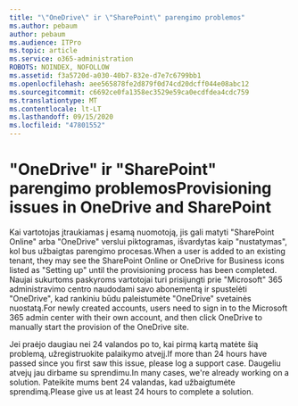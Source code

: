 ```yaml
---
title: "\"OneDrive\" ir \"SharePoint\" parengimo problemos"
ms.author: pebaum
author: pebaum
ms.audience: ITPro
ms.topic: article
ms.service: o365-administration
ROBOTS: NOINDEX, NOFOLLOW
ms.assetid: f3a5720d-a030-40b7-832e-d7e7c6799bb1
ms.openlocfilehash: aee565878fe2d879f0d74cd20dcff044e08abc12
ms.sourcegitcommit: c6692ce0fa1358ec3529e59ca0ecdfdea4cdc759
ms.translationtype: MT
ms.contentlocale: lt-LT
ms.lasthandoff: 09/15/2020
ms.locfileid: "47801552"
---
```

# <a name="provisioning-issues-in-onedrive-and-sharepoint"></a><span data-ttu-id="cd562-102">"OneDrive" ir "SharePoint" parengimo problemos</span><span class="sxs-lookup"><span data-stu-id="cd562-102">Provisioning issues in OneDrive and SharePoint</span></span>

<span data-ttu-id="cd562-103">Kai vartotojas įtraukiamas į esamą nuomotoją, jis gali matyti "SharePoint Online" arba "OneDrive" verslui piktogramas, išvardytas kaip "nustatymas", kol bus užbaigtas parengimo procesas.</span><span class="sxs-lookup"><span data-stu-id="cd562-103">When a user is added to an existing tenant, they may see the SharePoint Online or OneDrive for Business icons listed as "Setting up" until the provisioning process has been completed.</span></span> <span data-ttu-id="cd562-104">Naujai sukurtoms paskyroms vartotojai turi prisijungti prie "Microsoft" 365 administravimo centro naudodami savo abonementą ir spustelėti "OneDrive", kad rankiniu būdu paleistumėte "OneDrive" svetainės nuostatą.</span><span class="sxs-lookup"><span data-stu-id="cd562-104">For newly created accounts, users need to sign in to the Microsoft 365 admin center with their own account, and then click OneDrive to manually start the provision of the OneDrive site.</span></span>
  
<span data-ttu-id="cd562-105">Jei praėjo daugiau nei 24 valandos po to, kai pirmą kartą matėte šią problemą, užregistruokite palaikymo atvejį.</span><span class="sxs-lookup"><span data-stu-id="cd562-105">If more than 24 hours have passed since you first saw this issue, please log a support case.</span></span> <span data-ttu-id="cd562-106">Daugeliu atvejų jau dirbame su sprendimu.</span><span class="sxs-lookup"><span data-stu-id="cd562-106">In many cases, we're already working on a solution.</span></span> <span data-ttu-id="cd562-107">Pateikite mums bent 24 valandas, kad užbaigtumėte sprendimą.</span><span class="sxs-lookup"><span data-stu-id="cd562-107">Please give us at least 24 hours to complete a solution.</span></span>
  